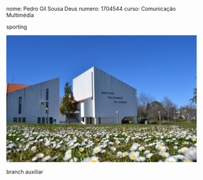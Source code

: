 nome: Pedro Gil Sousa Deus 
numero: 1704544
curso: Comunicação Multimédia

sporting

![alt text](./imagens/ipg.jpg)

branch auxiliar
